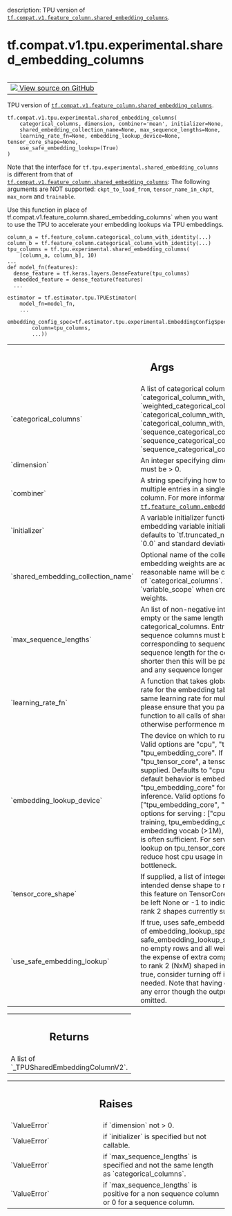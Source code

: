 description: TPU version of <a href="../../../../../tf/compat/v1/feature_column/shared_embedding_columns.md"><code>tf.compat.v1.feature_column.shared_embedding_columns</code></a>.

<div itemscope itemtype="http://developers.google.com/ReferenceObject">
<meta itemprop="name" content="tf.compat.v1.tpu.experimental.shared_embedding_columns" />
<meta itemprop="path" content="Stable" />
</div>

# tf.compat.v1.tpu.experimental.shared_embedding_columns

<!-- Insert buttons and diff -->

<table class="tfo-notebook-buttons tfo-api nocontent" align="left">
<td>
  <a target="_blank" href="https://github.com/tensorflow/tensorflow/blob/r2.3/tensorflow/python/tpu/feature_column_v2.py#L210-L417">
    <img src="https://www.tensorflow.org/images/GitHub-Mark-32px.png" />
    View source on GitHub
  </a>
</td>
</table>



TPU version of <a href="../../../../../tf/compat/v1/feature_column/shared_embedding_columns.md"><code>tf.compat.v1.feature_column.shared_embedding_columns</code></a>.

<pre class="devsite-click-to-copy prettyprint lang-py tfo-signature-link">
<code>tf.compat.v1.tpu.experimental.shared_embedding_columns(
    categorical_columns, dimension, combiner='mean', initializer=None,
    shared_embedding_collection_name=None, max_sequence_lengths=None,
    learning_rate_fn=None, embedding_lookup_device=None, tensor_core_shape=None,
    use_safe_embedding_lookup=(True)
)
</code></pre>



<!-- Placeholder for "Used in" -->

Note that the interface for `tf.tpu.experimental.shared_embedding_columns` is
different from that of <a href="../../../../../tf/compat/v1/feature_column/shared_embedding_columns.md"><code>tf.compat.v1.feature_column.shared_embedding_columns</code></a>:
The following arguments are NOT supported: `ckpt_to_load_from`,
`tensor_name_in_ckpt`, `max_norm` and `trainable`.

Use this function in place of
tf.compat.v1.feature_column.shared_embedding_columns` when you want to use the
TPU to accelerate your embedding lookups via TPU embeddings.

```
column_a = tf.feature_column.categorical_column_with_identity(...)
column_b = tf.feature_column.categorical_column_with_identity(...)
tpu_columns = tf.tpu.experimental.shared_embedding_columns(
    [column_a, column_b], 10)
...
def model_fn(features):
  dense_feature = tf.keras.layers.DenseFeature(tpu_columns)
  embedded_feature = dense_feature(features)
  ...

estimator = tf.estimator.tpu.TPUEstimator(
    model_fn=model_fn,
    ...
    embedding_config_spec=tf.estimator.tpu.experimental.EmbeddingConfigSpec(
        column=tpu_columns,
        ...))
```

<!-- Tabular view -->
 <table class="responsive fixed orange">
<colgroup><col width="214px"><col></colgroup>
<tr><th colspan="2"><h2 class="add-link">Args</h2></th></tr>

<tr>
<td>
`categorical_columns`
</td>
<td>
A list of categorical columns returned from
`categorical_column_with_identity`, `weighted_categorical_column`,
`categorical_column_with_vocabulary_file`,
`categorical_column_with_vocabulary_list`,
`sequence_categorical_column_with_identity`,
`sequence_categorical_column_with_vocabulary_file`,
`sequence_categorical_column_with_vocabulary_list`
</td>
</tr><tr>
<td>
`dimension`
</td>
<td>
An integer specifying dimension of the embedding, must be > 0.
</td>
</tr><tr>
<td>
`combiner`
</td>
<td>
A string specifying how to reduce if there are multiple entries in
a single row for a non-sequence column. For more information, see
<a href="../../../../../tf/feature_column/embedding_column.md"><code>tf.feature_column.embedding_column</code></a>.
</td>
</tr><tr>
<td>
`initializer`
</td>
<td>
A variable initializer function to be used in embedding
variable initialization. If not specified, defaults to
`tf.truncated_normal_initializer` with mean `0.0` and standard deviation
`1/sqrt(dimension)`.
</td>
</tr><tr>
<td>
`shared_embedding_collection_name`
</td>
<td>
Optional name of the collection where
shared embedding weights are added. If not given, a reasonable name will
be chosen based on the names of `categorical_columns`. This is also used
in `variable_scope` when creating shared embedding weights.
</td>
</tr><tr>
<td>
`max_sequence_lengths`
</td>
<td>
An list of non-negative integers, either None or empty
or the same length as the argument categorical_columns. Entries
corresponding to non-sequence columns must be 0 and entries corresponding
to sequence columns specify the max sequence length for the column. Any
sequence shorter then this will be padded with 0 embeddings and any
sequence longer will be truncated.
</td>
</tr><tr>
<td>
`learning_rate_fn`
</td>
<td>
A function that takes global step and returns learning
rate for the embedding table. If you intend to use the same learning rate
for multiple embedding tables, please ensure that you pass the exact same
python function to all calls of shared_embedding_columns, otherwise
performence may suffer.
</td>
</tr><tr>
<td>
`embedding_lookup_device`
</td>
<td>
The device on which to run the embedding lookup.
Valid options are "cpu", "tpu_tensor_core", and "tpu_embedding_core". If
specifying "tpu_tensor_core", a tensor_core_shape must be supplied.
Defaults to "cpu". If not specified, the default behavior is embedding
lookup on "tpu_embedding_core" for training and "cpu" for inference.
Valid options for training : ["tpu_embedding_core", "tpu_tensor_core"]
Valid options for serving :  ["cpu", "tpu_tensor_core"]
For training, tpu_embedding_core is good for large embedding vocab (>1M),
otherwise, tpu_tensor_core is often sufficient.
For serving, doing embedding lookup on tpu_tensor_core during serving is
a way to reduce host cpu usage in cases where that is a bottleneck.
</td>
</tr><tr>
<td>
`tensor_core_shape`
</td>
<td>
If supplied, a list of integers which specifies the
intended dense shape to run embedding lookup for this feature on
TensorCore. The batch dimension can be left None or -1 to indicate a
dynamic shape. Only rank 2 shapes currently supported.
</td>
</tr><tr>
<td>
`use_safe_embedding_lookup`
</td>
<td>
If true, uses safe_embedding_lookup_sparse
instead of embedding_lookup_sparse. safe_embedding_lookup_sparse ensures
there are no empty rows and all weights and ids are positive at the
expense of extra compute cost. This only applies to rank 2 (NxM) shaped
input tensors. Defaults to true, consider turning off if the above checks
are not needed. Note that having empty rows will not trigger any error
though the output result might be 0 or omitted.
</td>
</tr>
</table>



<!-- Tabular view -->
 <table class="responsive fixed orange">
<colgroup><col width="214px"><col></colgroup>
<tr><th colspan="2"><h2 class="add-link">Returns</h2></th></tr>
<tr class="alt">
<td colspan="2">
A  list of `_TPUSharedEmbeddingColumnV2`.
</td>
</tr>

</table>



<!-- Tabular view -->
 <table class="responsive fixed orange">
<colgroup><col width="214px"><col></colgroup>
<tr><th colspan="2"><h2 class="add-link">Raises</h2></th></tr>

<tr>
<td>
`ValueError`
</td>
<td>
if `dimension` not > 0.
</td>
</tr><tr>
<td>
`ValueError`
</td>
<td>
if `initializer` is specified but not callable.
</td>
</tr><tr>
<td>
`ValueError`
</td>
<td>
if `max_sequence_lengths` is specified and not the same length
as `categorical_columns`.
</td>
</tr><tr>
<td>
`ValueError`
</td>
<td>
if `max_sequence_lengths` is positive for a non sequence column
or 0 for a sequence column.
</td>
</tr>
</table>


